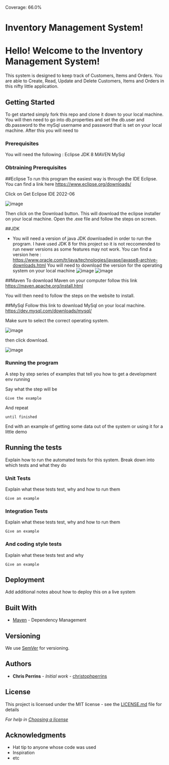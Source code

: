 Coverage: 66.0%
# Inventory Management System!

# Hello! Welcome to the Inventory Management System! 
This system is designed to keep track of Customers, Items and Orders. You are able to Create, Read, Update and Delete Customers, Items and Orders in this nifty little application. 

## Getting Started

To get started simply fork this repo and clone it down to your local machine. You will then need to go into db.properties and set the db.user and db.password to the mySql username and password that is set on your local machine. 
After this you will need to 

### Prerequisites

You will need the following : 
Eclipse
JDK 8 
MAVEN
MySql

### Obtraining Prerequisites

##Eclipse 
To run this program the easiest way is through the IDE Eclipse. You can find a link here https://www.eclipse.org/downloads/

Click on Get Eclipse IDE 2022-06 

![image](https://user-images.githubusercontent.com/49778033/181751334-c50fb8aa-8a7b-413c-a1e4-f636fcb6e85a.png)

Then click on the Download button. This will download the eclipse installer on your local machine. Open the .exe file and follow the steps on screen.

##JDK 
- You will need a version of java JDK downloaded in order to run the program. I have used JDK 8 for this project so it is not reccomended to run newer versions as some 
  features may not work. 
  You can find a version here : https://www.oracle.com/tr/java/technologies/javase/javase8-archive-downloads.html
  You will need to download the version for the operating system on your local machine
  ![image](https://user-images.githubusercontent.com/49778033/181752621-1c4fc053-0b11-4c22-95cf-a5212c9c8eab.png)
  ![image](https://user-images.githubusercontent.com/49778033/181752652-6f6793ec-5a16-4d4c-8c1a-b465253d8f53.png)
  
##Maven
To download Maven on your computer follow this link https://maven.apache.org/install.html 

You will then need to follow the steps on the website to install.

##MySql 
Follow this link to download MySql on your local machine. https://dev.mysql.com/downloads/mysql/

Make sure to select the correct operating system. 

![image](https://user-images.githubusercontent.com/49778033/181753004-61a36926-6d79-4e01-8161-a683024e1421.png)

then click download.

![image](https://user-images.githubusercontent.com/49778033/181753125-62b20387-46f1-4774-8d74-075b49d2cc32.png)

### Running the program

A step by step series of examples that tell you how to get a development env running

Say what the step will be 

```
Give the example
```

And repeat

```
until finished
```

End with an example of getting some data out of the system or using it for a little demo

## Running the tests

Explain how to run the automated tests for this system. Break down into which tests and what they do

### Unit Tests 

Explain what these tests test, why and how to run them

```
Give an example
```

### Integration Tests 
Explain what these tests test, why and how to run them

```
Give an example
```

### And coding style tests

Explain what these tests test and why

```
Give an example
```

## Deployment

Add additional notes about how to deploy this on a live system

## Built With

* [Maven](https://maven.apache.org/) - Dependency Management

## Versioning

We use [SemVer](http://semver.org/) for versioning.

## Authors

* **Chris Perrins** - *Initial work* - [christophperrins](https://github.com/christophperrins)

## License

This project is licensed under the MIT license - see the [LICENSE.md](LICENSE.md) file for details 

*For help in [Choosing a license](https://choosealicense.com/)*

## Acknowledgments

* Hat tip to anyone whose code was used
* Inspiration
* etc
